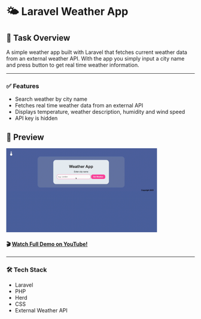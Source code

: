 # 🌤️ Laravel Weather App
## 📘 Task Overview
A simple weather app built with Laravel that fetches current weather data from an external weather API. With the app you simply input a city name and press button to get real time weather information.

___

### ✅ Features
* Search weather by city name
* Fetches real time weather data from an external API
* Displays temperature, weather description, humidity and wind speed
* API key is hidden



## 🚀 Preview

<img 
  src="gifWeatherApp.gif" 
  width="80%" 
/>

 #### 🎬 [Watch Full Demo on YouTube!](https://youtu.be/mGgRkXncgJc)


___
 
### 🛠️ Tech Stack
* Laravel
* PHP
* Herd
* CSS 
* External Weather API 


